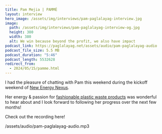 ```yaml
---
title: Pam Mejia | PAMMÉ
layout: interview
hero_image: /assets/img/interviews/pam-paglalayag-interview.jpg
image: 
  path: /assets/img/interviews/pam-paglalayag-interview-og.jpg
  height: 380
  width: 380
  alt: We win because beyond the profit, we also have impact
podcast_link: https://paglalayag.net/assets/audio/pam-paglalayag-audio.mp3
podcast_file_size: 5.5 MB
podcast_duration: "5:46"
podcast_length: 5532628
redirect_from:
  - 2024/05/15/pamme.html
---
```


I had the pleasure of chatting with Pam this weekend during the kickoff weekend of [New Energy Nexus](https://www.newenergynexus.com/).  

Her energy & passion for [fashionable plastic waste products](https://thepamme.com/) was wonderful to hear about and I look forward to following her progress over the next few months!

Check out the recording here!

/assets/audio/pam-paglalayag-audio.mp3
